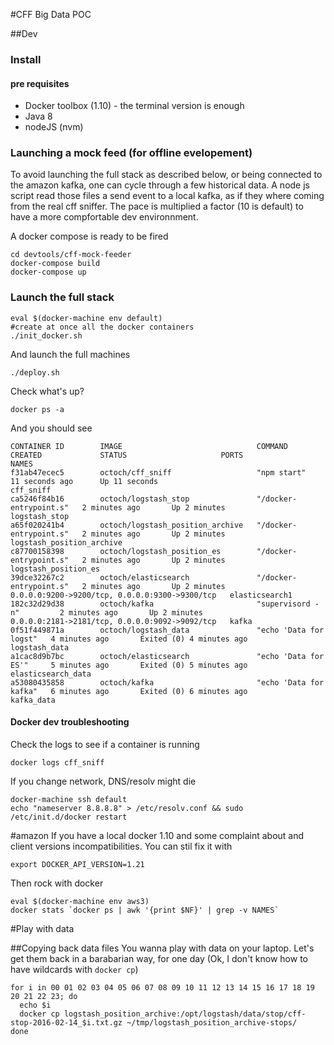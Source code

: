 #CFF Big Data POC

##Dev

### Install

#### pre requisites

 * Docker toolbox (1.10) - the terminal version is enough
 * Java 8
 * nodeJS (nvm)
 
 
### Launching a  mock feed (for offline evelopement)

To avoid launching the full stack as described below, or being connected to the amazon kafka, one can cycle through a few historical data. A node js script read those files a send event to a local kafka, as if they where coming from the real cff sniffer. The pace is multiplied a factor (10 is default) to have a more compfortable dev environnment.

A docker compose is ready to be fired

    cd devtools/cff-mock-feeder
	docker-compose build
	docker-compose up

 
### Launch the full stack

    eval $(docker-machine env default)
	#create at once all the docker containers
	./init_docker.sh 
	
And launch the full machines
   
    ./deploy.sh
	
Check what's up?

    docker ps -a
	
And you should see

	CONTAINER ID        IMAGE                              COMMAND                  CREATED             STATUS                     PORTS                                            NAMES
	f31ab47ecec5        octoch/cff_sniff                   "npm start"              11 seconds ago      Up 11 seconds                                                               cff_sniff
	ca5246f84b16        octoch/logstash_stop               "/docker-entrypoint.s"   2 minutes ago       Up 2 minutes                                                                logstash_stop
	a65f020241b4        octoch/logstash_position_archive   "/docker-entrypoint.s"   2 minutes ago       Up 2 minutes                                                                logstash_position_archive
	c87700158398        octoch/logstash_position_es        "/docker-entrypoint.s"   2 minutes ago       Up 2 minutes                                                                logstash_position_es
	39dce32267c2        octoch/elasticsearch               "/docker-entrypoint.s"   2 minutes ago       Up 2 minutes               0.0.0.0:9200->9200/tcp, 0.0.0.0:9300->9300/tcp   elasticsearch1
	182c32d29d38        octoch/kafka                       "supervisord -n"         2 minutes ago       Up 2 minutes               0.0.0.0:2181->2181/tcp, 0.0.0.0:9092->9092/tcp   kafka
	0f51f449871a        octoch/logstash_data               "echo 'Data for logst"   4 minutes ago       Exited (0) 4 minutes ago                                                    logstash_data
	a1cac8d9b7bc        octoch/elasticsearch               "echo 'Data for ES'"     5 minutes ago       Exited (0) 5 minutes ago                                                    elasticsearch_data
	a53080435858        octoch/kafka                       "echo 'Data for kafka"   6 minutes ago       Exited (0) 6 minutes ago                                                    kafka_data
	

#### Docker dev troubleshooting

Check the logs to see if a container is running

    docker logs cff_sniff

If you change network, DNS/resolv might die

	docker-machine ssh default
	echo "nameserver 8.8.8.8" > /etc/resolv.conf && sudo /etc/init.d/docker restart

#amazon
If you have a local docker 1.10 and some complaint about and client versions incompatibilities. You can stil fix it with 

    export DOCKER_API_VERSION=1.21

Then rock with docker

    eval $(docker-machine env aws3)
    docker stats `docker ps | awk '{print $NF}' | grep -v NAMES`
	

#Play with data

##Copying back data files
You wanna play with data on your laptop. Let's get them back in a barabarian way, for one day (Ok, I don't know how to have wildcards with `docker cp`)

    for i in 00 01 02 03 04 05 06 07 08 09 10 11 12 13 14 15 16 17 18 19 20 21 22 23; do
	  echo $i
	  docker cp logstash_position_archive:/opt/logstash/data/stop/cff-stop-2016-02-14_$i.txt.gz ~/tmp/logstash_position_archive-stops/
	done


